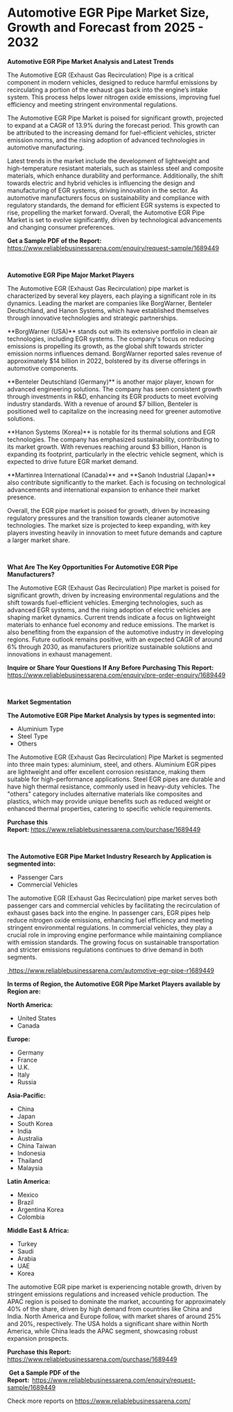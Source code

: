 <p><h1>Automotive EGR Pipe Market Size, Growth and Forecast from 2025 - 2032</h1></p><p><strong>Automotive EGR Pipe Market Analysis and Latest Trends</strong></p>
<p><p>The Automotive EGR (Exhaust Gas Recirculation) Pipe is a critical component in modern vehicles, designed to reduce harmful emissions by recirculating a portion of the exhaust gas back into the engine’s intake system. This process helps lower nitrogen oxide emissions, improving fuel efficiency and meeting stringent environmental regulations. </p><p>The Automotive EGR Pipe Market is poised for significant growth, projected to expand at a CAGR of 13.9% during the forecast period. This growth can be attributed to the increasing demand for fuel-efficient vehicles, stricter emission norms, and the rising adoption of advanced technologies in automotive manufacturing. </p><p>Latest trends in the market include the development of lightweight and high-temperature resistant materials, such as stainless steel and composite materials, which enhance durability and performance. Additionally, the shift towards electric and hybrid vehicles is influencing the design and manufacturing of EGR systems, driving innovation in the sector. As automotive manufacturers focus on sustainability and compliance with regulatory standards, the demand for efficient EGR systems is expected to rise, propelling the market forward. Overall, the Automotive EGR Pipe Market is set to evolve significantly, driven by technological advancements and changing consumer preferences.</p></p>
<p><strong>Get a Sample PDF of the Report:&nbsp;</strong> <a href="https://www.reliablebusinessarena.com/enquiry/request-sample/1689449?utm_campaign=2003&utm_medium=2&utm_source=Github&utm_content=ia&utm_term=07012025&utm_id=automotive-egr-pipe">https://www.reliablebusinessarena.com/enquiry/request-sample/1689449</a></p>
<p>&nbsp;</p>
<p><strong>Automotive EGR Pipe Major Market Players</strong></p>
<p><p>The Automotive EGR (Exhaust Gas Recirculation) pipe market is characterized by several key players, each playing a significant role in its dynamics. Leading the market are companies like BorgWarner, Benteler Deutschland, and Hanon Systems, which have established themselves through innovative technologies and strategic partnerships.</p><p>**BorgWarner (USA)** stands out with its extensive portfolio in clean air technologies, including EGR systems. The company's focus on reducing emissions is propelling its growth, as the global shift towards stricter emission norms influences demand. BorgWarner reported sales revenue of approximately $14 billion in 2022, bolstered by its diverse offerings in automotive components.</p><p>**Benteler Deutschland (Germany)** is another major player, known for advanced engineering solutions. The company has seen consistent growth through investments in R&D, enhancing its EGR products to meet evolving industry standards. With a revenue of around $7 billion, Benteler is positioned well to capitalize on the increasing need for greener automotive solutions.</p><p>**Hanon Systems (Korea)** is notable for its thermal solutions and EGR technologies. The company has emphasized sustainability, contributing to its market growth. With revenues reaching around $3 billion, Hanon is expanding its footprint, particularly in the electric vehicle segment, which is expected to drive future EGR market demand.</p><p>**Martinrea International (Canada)** and **Sanoh Industrial (Japan)** also contribute significantly to the market. Each is focusing on technological advancements and international expansion to enhance their market presence.</p><p>Overall, the EGR pipe market is poised for growth, driven by increasing regulatory pressures and the transition towards cleaner automotive technologies. The market size is projected to keep expanding, with key players investing heavily in innovation to meet future demands and capture a larger market share.</p></p>
<p>&nbsp;</p>
<p><strong>What Are The Key Opportunities For Automotive EGR Pipe Manufacturers?</strong></p>
<p><p>The Automotive EGR (Exhaust Gas Recirculation) Pipe market is poised for significant growth, driven by increasing environmental regulations and the shift towards fuel-efficient vehicles. Emerging technologies, such as advanced EGR systems, and the rising adoption of electric vehicles are shaping market dynamics. Current trends indicate a focus on lightweight materials to enhance fuel economy and reduce emissions. The market is also benefiting from the expansion of the automotive industry in developing regions. Future outlook remains positive, with an expected CAGR of around 6% through 2030, as manufacturers prioritize sustainable solutions and innovations in exhaust management.</p></p>
<p><strong>Inquire or Share Your Questions If Any Before Purchasing This Report:</strong> <a href="https://www.reliablebusinessarena.com/enquiry/pre-order-enquiry/1689449?utm_campaign=2003&utm_medium=2&utm_source=Github&utm_content=ia&utm_term=07012025&utm_id=automotive-egr-pipe">https://www.reliablebusinessarena.com/enquiry/pre-order-enquiry/1689449</a></p>
<p>&nbsp;</p>
<p><strong>Market Segmentation</strong></p>
<p><strong>The Automotive EGR Pipe Market Analysis by types is segmented into:</strong></p>
<p><ul><li>Aluminium Type</li><li>Steel Type</li><li>Others</li></ul></p>
<p><p>The Automotive EGR (Exhaust Gas Recirculation) Pipe Market is segmented into three main types: aluminium, steel, and others. Aluminium EGR pipes are lightweight and offer excellent corrosion resistance, making them suitable for high-performance applications. Steel EGR pipes are durable and have high thermal resistance, commonly used in heavy-duty vehicles. The "others" category includes alternative materials like composites and plastics, which may provide unique benefits such as reduced weight or enhanced thermal properties, catering to specific vehicle requirements.</p></p>
<p><strong>Purchase this Report:&nbsp;</strong><a href="https://www.reliablebusinessarena.com/purchase/1689449?utm_campaign=2003&utm_medium=2&utm_source=Github&utm_content=ia&utm_term=07012025&utm_id=automotive-egr-pipe">https://www.reliablebusinessarena.com/purchase/1689449</a></p>
<p>&nbsp;</p>
<p><strong>The Automotive EGR Pipe Market Industry Research by Application is segmented into:</strong></p>
<p><ul><li>Passenger Cars</li><li>Commercial Vehicles</li></ul></p>
<p><p>The automotive EGR (Exhaust Gas Recirculation) pipe market serves both passenger cars and commercial vehicles by facilitating the recirculation of exhaust gases back into the engine. In passenger cars, EGR pipes help reduce nitrogen oxide emissions, enhancing fuel efficiency and meeting stringent environmental regulations. In commercial vehicles, they play a crucial role in improving engine performance while maintaining compliance with emission standards. The growing focus on sustainable transportation and stricter emissions regulations continues to drive demand in both segments.</p></p>
<p><a href="https://www.reliablebusinessarena.com/automotive-egr-pipe-r1689449?utm_campaign=2003&utm_medium=2&utm_source=Github&utm_content=ia&utm_term=07012025&utm_id=automotive-egr-pipe">&nbsp;https://www.reliablebusinessarena.com/automotive-egr-pipe-r1689449</a></p>
<p><strong>In terms of Region, the Automotive EGR Pipe Market Players available by Region are:</strong></p>
<p>
    <p> <strong> North America: </strong>
        <ul>
            <li>United States</li>
            <li>Canada</li>
        </ul>
        </p> 
    <p> <strong> Europe: </strong>
        <ul>
            <li>Germany</li>
            <li>France</li>
            <li>U.K.</li>
            <li>Italy</li>
            <li>Russia</li>
        </ul>
        </p> 
    <p> <strong> Asia-Pacific: </strong>
        <ul>
            <li>China</li>
            <li>Japan</li>
            <li>South Korea</li>
            <li>India</li>
            <li>Australia</li>
            <li>China Taiwan</li>
            <li>Indonesia</li>
            <li>Thailand</li>
            <li>Malaysia</li>
        </ul>
        </p> 
    <p> <strong> Latin America: </strong>
        <ul>
            <li>Mexico</li>
            <li>Brazil</li>
            <li>Argentina Korea</li>
            <li>Colombia</li>
        </ul>
        </p> 
    <p> <strong> Middle East & Africa: </strong>
        <ul>
            <li>Turkey</li>
            <li>Saudi</li>
            <li>Arabia</li>
            <li>UAE</li>
            <li>Korea</li>
        </ul>
    </p>
    </p>
<p><p>The automotive EGR pipe market is experiencing notable growth, driven by stringent emissions regulations and increased vehicle production. The APAC region is poised to dominate the market, accounting for approximately 40% of the share, driven by high demand from countries like China and India. North America and Europe follow, with market shares of around 25% and 20%, respectively. The USA holds a significant share within North America, while China leads the APAC segment, showcasing robust expansion prospects.</p></p>
<p><strong>Purchase this Report: </strong><a href="https://www.reliablebusinessarena.com/purchase/1689449?utm_campaign=2003&utm_medium=2&utm_source=Github&utm_content=ia&utm_term=07012025&utm_id=automotive-egr-pipe">https://www.reliablebusinessarena.com/purchase/1689449</a></p>
<p>&nbsp;<strong>Get a Sample PDF of the Report:&nbsp;&nbsp;</strong><a href="https://www.reliablebusinessarena.com/enquiry/request-sample/1689449?utm_campaign=2003&utm_medium=2&utm_source=Github&utm_content=ia&utm_term=07012025&utm_id=automotive-egr-pipe">https://www.reliablebusinessarena.com/enquiry/request-sample/1689449</a></p>
<p><strong></strong></p>
<p>Check more reports on <a href="https://www.reliablebusinessarena.com/?utm_campaign=2003&utm_medium=2&utm_source=Github&utm_content=ia&utm_term=07012025&utm_id=automotive-egr-pipe">https://www.reliablebusinessarena.com/</a></p>